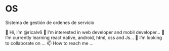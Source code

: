 # OS
Sistema de gestión de ordenes de servicio

👋 Hi, I’m @ricalv6
👀 I’m interested in web developer and mobil developer...
🌱 I’m currently learning react native, android, html, css and Js...
💞️ I’m looking to collaborate on ...
📫 How to reach me ...
